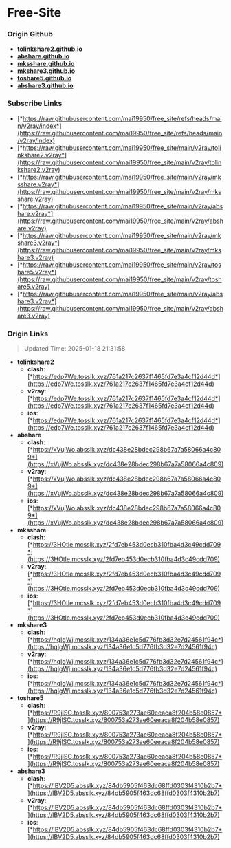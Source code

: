 # Free-Site

### Origin Github

- [**tolinkshare2.github.io**](https://github.com/tolinkshare2/tolinkshare2.github.io)
- [**abshare.github.io**](https://github.com/abshare/abshare.github.io)
- [**mksshare.github.io**](https://github.com/mksshare/mksshare.github.io)
- [**mkshare3.github.io**](https://github.com/mkshare3/mkshare3.github.io)
- [**toshare5.github.io**](https://github.com/toshare5/toshare5.github.io)
- [**abshare3.github.io**](https://github.com/abshare3/abshare3.github.io)

### Subscribe Links

- [*https://raw.githubusercontent.com/mai19950/free_site/refs/heads/main/v2ray/index*](https://raw.githubusercontent.com/mai19950/free_site/refs/heads/main/v2ray/index)
- [*https://raw.githubusercontent.com/mai19950/free_site/main/v2ray/tolinkshare2.v2ray*](https://raw.githubusercontent.com/mai19950/free_site/main/v2ray/tolinkshare2.v2ray)
- [*https://raw.githubusercontent.com/mai19950/free_site/main/v2ray/mksshare.v2ray*](https://raw.githubusercontent.com/mai19950/free_site/main/v2ray/mksshare.v2ray)
- [*https://raw.githubusercontent.com/mai19950/free_site/main/v2ray/abshare.v2ray*](https://raw.githubusercontent.com/mai19950/free_site/main/v2ray/abshare.v2ray)
- [*https://raw.githubusercontent.com/mai19950/free_site/main/v2ray/mkshare3.v2ray*](https://raw.githubusercontent.com/mai19950/free_site/main/v2ray/mkshare3.v2ray)
- [*https://raw.githubusercontent.com/mai19950/free_site/main/v2ray/toshare5.v2ray*](https://raw.githubusercontent.com/mai19950/free_site/main/v2ray/toshare5.v2ray)
- [*https://raw.githubusercontent.com/mai19950/free_site/main/v2ray/abshare3.v2ray*](https://raw.githubusercontent.com/mai19950/free_site/main/v2ray/abshare3.v2ray)

### Origin Links

> Updated Time: 2025-01-18 21:31:58

- **tolinkshare2**
  - **clash**: [*https://edp7We.tosslk.xyz/761a217c2637f1465fd7e3a4cf12d44d*](https://edp7We.tosslk.xyz/761a217c2637f1465fd7e3a4cf12d44d)
  - **v2ray**: [*https://edp7We.tosslk.xyz/761a217c2637f1465fd7e3a4cf12d44d*](https://edp7We.tosslk.xyz/761a217c2637f1465fd7e3a4cf12d44d)
  - **ios**: [*https://edp7We.tosslk.xyz/761a217c2637f1465fd7e3a4cf12d44d*](https://edp7We.tosslk.xyz/761a217c2637f1465fd7e3a4cf12d44d)
- **abshare**
  - **clash**: [*https://xVujWo.absslk.xyz/dc438e28bdec298b67a7a58066a4c809*](https://xVujWo.absslk.xyz/dc438e28bdec298b67a7a58066a4c809)
  - **v2ray**: [*https://xVujWo.absslk.xyz/dc438e28bdec298b67a7a58066a4c809*](https://xVujWo.absslk.xyz/dc438e28bdec298b67a7a58066a4c809)
  - **ios**: [*https://xVujWo.absslk.xyz/dc438e28bdec298b67a7a58066a4c809*](https://xVujWo.absslk.xyz/dc438e28bdec298b67a7a58066a4c809)
- **mksshare**
  - **clash**: [*https://3HOtle.mcsslk.xyz/2fd7eb453d0ecb310fba4d3c49cdd709*](https://3HOtle.mcsslk.xyz/2fd7eb453d0ecb310fba4d3c49cdd709)
  - **v2ray**: [*https://3HOtle.mcsslk.xyz/2fd7eb453d0ecb310fba4d3c49cdd709*](https://3HOtle.mcsslk.xyz/2fd7eb453d0ecb310fba4d3c49cdd709)
  - **ios**: [*https://3HOtle.mcsslk.xyz/2fd7eb453d0ecb310fba4d3c49cdd709*](https://3HOtle.mcsslk.xyz/2fd7eb453d0ecb310fba4d3c49cdd709)
- **mkshare3**
  - **clash**: [*https://hqIgWj.mcsslk.xyz/134a36e1c5d776fb3d32e7d24561f94c*](https://hqIgWj.mcsslk.xyz/134a36e1c5d776fb3d32e7d24561f94c)
  - **v2ray**: [*https://hqIgWj.mcsslk.xyz/134a36e1c5d776fb3d32e7d24561f94c*](https://hqIgWj.mcsslk.xyz/134a36e1c5d776fb3d32e7d24561f94c)
  - **ios**: [*https://hqIgWj.mcsslk.xyz/134a36e1c5d776fb3d32e7d24561f94c*](https://hqIgWj.mcsslk.xyz/134a36e1c5d776fb3d32e7d24561f94c)
- **toshare5**
  - **clash**: [*https://R9jlSC.tosslk.xyz/800753a273ae60eeaca8f204b58e0857*](https://R9jlSC.tosslk.xyz/800753a273ae60eeaca8f204b58e0857)
  - **v2ray**: [*https://R9jlSC.tosslk.xyz/800753a273ae60eeaca8f204b58e0857*](https://R9jlSC.tosslk.xyz/800753a273ae60eeaca8f204b58e0857)
  - **ios**: [*https://R9jlSC.tosslk.xyz/800753a273ae60eeaca8f204b58e0857*](https://R9jlSC.tosslk.xyz/800753a273ae60eeaca8f204b58e0857)
- **abshare3**
  - **clash**: [*https://lBV2D5.absslk.xyz/84db5905f463dc68ffd0303f4310b2b7*](https://lBV2D5.absslk.xyz/84db5905f463dc68ffd0303f4310b2b7)
  - **v2ray**: [*https://lBV2D5.absslk.xyz/84db5905f463dc68ffd0303f4310b2b7*](https://lBV2D5.absslk.xyz/84db5905f463dc68ffd0303f4310b2b7)
  - **ios**: [*https://lBV2D5.absslk.xyz/84db5905f463dc68ffd0303f4310b2b7*](https://lBV2D5.absslk.xyz/84db5905f463dc68ffd0303f4310b2b7)
